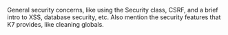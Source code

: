 General security concerns, like using the Security class, CSRF, and a brief intro to XSS, database security, etc.  Also mention the security features that K7 provides, like cleaning globals.
